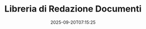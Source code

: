 ---
############################# Static ############################
layout: "family"
date:  2025-09-20T07:15:25
draft: false

product: "Redaction"
product_tag: "redaction"

lang: it

############################# Head ############################
head_title: "Soluzione di Redazione Documenti. Modifica o rimuovi qualsiasi dato sensibile."
head_description: "Rimuovi, redigi o nascondi testo, immagini o metadati in PDF, documenti Word, fogli di calcolo Excel, presentazioni PowerPoint, immagini e altro. Utilizza la nostra libreria nelle tue applicazioni .NET, Java, Python o basate su cloud."

############################# Header ############################
title: "Libreria di Redazione Documenti"
description:  |
  Nascondi o rimuovi informazioni riservate da vari tipi di file.

  Modifica testo o immagini per eliminare contenuti sensibili.

  Gestisci i metadati dei file utilizzando le nostre funzionalità avanzate.

############################# Supported Platforms ###############################
supported_platforms:
  enable: true
  head_title: "Scegli la Tua Piattaforma"
  title: "Indipendenza della Piattaforma"
  description: "La libreria GroupDocs.Redaction supporta i seguenti sistemi operativi e framework:"
  details_link_title: "Scopri di più"

  items:
    # items loop
    - title: ".NET"
      description: GroupDocs.Redaction .NET 
      color: "blue"
      tag: "net"
      link: "/redaction/net/"
      features_link: "https://docs.groupdocs.com/redaction/net/system-requirements/"
      features:
          # features loop
          - rows: "3"
            content: |
                    .NET 6.0+ <br> .NET Core 3.1 <br> .NET Framework 4.6.2+
      
          # features loop
          - rows: "4"
            content: |
                    Windows <br> Linux <br> Mac OS <br> Microsoft Azure
      
          # features loop
          - rows: "3"
            content: |
                    Microsoft Visual Studio <br> JetBrains Rider <br> Microsoft Visual Code
      
          # features loop
          - rows: "1"
            content: |
                    30+ file formats
      

    # items loop
    - title: "Java"
      description: GroupDocs.Redaction Java
      color: "red"
      tag: "java"
      link: "/redaction/java/"
      features_link: "https://docs.groupdocs.com/redaction/java/system-requirements/"
      features:
          # features loop
          - rows: "3"
            content: |
                    Java 8 or higher <br> Kotlin
      
          # features loop
          - rows: "4"
            content: |
                    Windows <br> Linux <br> Mac OS
      
          # features loop
          - rows: "3"
            content: |
                    IntelliJ IDEA <br> Eclipse <br> NetBeans
      
          # features loop
          - rows: "1"
            content: |
                    30+ file formats

    # items loop
    - title: "Python"
      description: GroupDocs.Redaction Python
      color: "yellow"
      tag: "python-net"
      link: "/redaction/python-net/"
      features_link: "https://docs.groupdocs.com/redaction/python-net/system-requirements/"
      features:
          # features loop
          - rows: "3"
            content: |
                    Python 3.9+ and .NET 6+
      
          # features loop
          - rows: "4"
            content: |
                    Windows <br> Linux <br> Mac OS
      
          # features loop
          - rows: "3"
            content: |
                    IDLE <br> PyCharm <br> Visual Studio Code
      
          # features loop
          - rows: "1"
            content: |
                    30+ file formats

############################# Features ###############################
features:
  enable: true
  title: "GroupDocs.Redaction a Colpo d'Occhio"
  description: "Una soluzione per gestire contenuti in PDF, documenti Office, immagini e altri file aziendali."

  items:
    # items loop
    - icon: "text"
      title: "Rimuovi o Modifica Testo"
      content: "Trova e redigi il testo sensibile nei tuoi documenti."

    # items loop
    - icon: "image"
      title: "Redigi Immagini"
      content: "Nascondi aree delle immagini nei tuoi file senza sforzo extra."

    # items loop
    - icon: "template"
      title: "Gestisci Metadati"
      content: "Rimuovi o sostituisci metadati come l'autore nei documenti Word o i dati EXIF nelle immagini."

    # items loop
    - icon: "pdf"
      title: "Funzionalità Avanzate"
      content: "Cerca dati da redigere utilizzando espressioni regolari o integrazione AI."

############################# Code samples ############################
code_samples:
  enable: true
  title: "Esempi di Codice GroupDocs.Redaction"
  description: "Casi d'uso tipici delle operazioni di redazione GroupDocs.Redaction."
  items:
    # code sample loop
    - title: "Come Redigere Testo in Documenti PDF"
      content: |
       GroupDocs.Redaction è la migliore soluzione per redigere testo nei tuoi documenti in pochi passaggi.
      samples:
        - language: "C#"
          color: "blue"
          content: |
            ```csharp {style=abap}   
            // Passa il percorso del file da redigere a un'istanza di Redactor
            using (Redactor redactor  = new Redactor("source.pdf"))
            {
                // Fornisci opzioni di redazione
                var redaction = new ExactPhraseRedaction("Sensitive data", new ReplacementOptions("[hidden]"));

                // Redigi e salva il risultato
                redactor.Apply(redaction);

                var outputFile = redactor.Save();
            }   
            ```
        - language: "Java"
          color: "red"
          content: |
            ```java {style=abap}   
            // Passa il percorso del file da redigere a un'istanza di Redactor
            final Redactor redactor  = new Redactor("source.pdf");

            try 
            {
                // Fornisci opzioni di redazione
                ExactPhraseRedaction redaction = new ExactPhraseRedaction("Sensitive data", new ReplacementOptions("[hidden]"));

                // Redigi e salva il risultato
                redactor.apply(redaction);
                redactor.save();
            }
            finally { redactor.close(); } 
            ```
        - language: "Python"
          color: "yellow"
          content: |
            ```python {style=abap}
            import groupdocs.redaction as gr
            import groupdocs.redaction.options as gro
            import groupdocs.redaction.redactions as grr

            def run():

                # Passa il percorso del file da redigere a un'istanza di Redactor
                with gr.Redactor("source.pdf") as redactor:

                    # Fornisci opzioni di redazione
                    repl_opt = grr.ReplacementOptions("[hidden]")
                    ex_red = grr.ExactPhraseRedaction("Sensitive data", repl_opt)

                    # Redigi e salva il risultato
                    result = redactor.apply(ex_red)
        
                    so = gro.SaveOptions()
                    so.add_suffix = True
                    so.rasterize_to_pdf = False
                    result_path = redactor.save(so)
            ```

############################# Supported Formats ###############################
formats:
  enable: true
  title: "30+ Formati di File Supportati"
  description: "La GroupDocs.Redaction supporta operazioni di redazione su tutti i formati di file aziendali ampiamente utilizzati."

############################# Metrics ###############################
metrics:
  enable: true
  title: "GroupDocs.Redaction Risultati"
  description: "Scopri Metriche Chiave che Mettono in Risalto il Successo della Nostra Libreria"

  items:
    # items loop
    - number: "30+"
      title: "Formati Supportati"
      content: "GroupDocs.Redaction supporta operazioni con oltre 30 formati di file ampiamente utilizzati."

    # items loop
    - number: "440k"
      title: "Download NuGet"
      content: "GroupDocs.Redaction per .NET è stato scaricato più di 440.000 volte da NuGet."

    # items loop
    - number: "12k"
      title: "Download Maven"
      content: "GroupDocs.Redaction ha oltre 12.000 download su Maven, offrendo potenti funzionalità di redazione per Java."

    # items loop
    - number: "140+"
      title: "Clienti Soddisfatti"
      content: "Sia le grandi aziende globali che i singoli sviluppatori si affidano ai prodotti di GroupDocs per costruire soluzioni innovative."


############################# Customers ###############################
customers:
  enable: true
  title: "I Nostri Clienti Soddisfatti"
  description: "Le librerie GroupDocs sono fidate da marchi riconosciuti e rispettati a livello globale."

  items:
    # items loop
    - title: "BenQ Corporation"
      logo: "benq"
      
    # items loop
    - title: "Nasdaq Stock Market"
      logo: "nasdaq"
      
    # items loop
    - title: "AT&T Inc."
      logo: "att"
      
    # items loop
    - title: "Customer logo AstraZeneca"
      logo: "astrazeneca"
      
    # items loop
    - title: "Central Bank of Argentina"
      logo: "argentinacentralbank"
      
    # items loop
    - title: "Roche Holding AG"
      logo: "roche"
      
    # items loop
    - title: "Capita"
      logo: "capita"
      
    # items loop
    - title: "Axa S.A."
      logo: "axa"
      
    # items loop
    - title: "Instructure Inc."
      logo: "instructure"
      
    # items loop
    - title: "Wipro"
      logo: "wipro"


############################# Actions ###############################
actions:
  enable: true
  title: "Pronto per Iniziare?"
  description: "Prova gratuitamente le funzionalità di GroupDocs.Redaction sulla tua piattaforma."

  items:
    # items loop
    - title: ".NET"
      color: "blue"
      link: "/redaction/net/"

    # items loop
    - title: "Java"
      color: "red"
      link: "/redaction/java/"

    # items loop
    - title: "Node.js"
      color: "yellow"
      link: "/redaction/python-net/"   

############################# FAQ ###############################
faq:
  enable: true
  title: "Domande Frequenti"
  description: "Risposte alle domande più comuni."

  items:
    # items loop
    - question: "La libreria GroupDocs.Redaction richiede software di terze parti per manipolare i documenti?"
      answer: "GroupDocs.Redaction non richiede software esterni come Adobe Acrobat, Microsoft Office o altri."

    # items loop
    - question: "Posso provare la libreria GroupDocs.Redaction prima di acquistarla?"
      answer: "Sì, puoi provare GroupDocs.Redaction senza acquistare una licenza. Funziona in modalità di prova, aggiungendo badge di prova e limitando l'output alle prime 3 pagine. Per testare senza restrizioni, richiedi una licenza temporanea di 30 giorni. Per maggiori dettagli, [vedi](https://purchase.groupdocs.com/temporary-license/)."

    # items loop
    - question: "Quali opzioni di licenza sono disponibili?"
      answer: "Offriamo diversi tipi di licenza in base alle tue esigenze di sviluppo e distribuzione. Queste includono licenze basate su sviluppatore, basate su sito e licenze a consumo in base all'uso. Scopri di più [qui](https://purchase.groupdocs.com/pricing/redaction/net/)."

############################# Cloud Links ###############################
cloud_links:
  enable: false
  title: "GroupDocs.Redaction API Low-Code"
  description: "Integra la redazione dei documenti in qualsiasi applicazione utilizzando la nostra API REST basata su cloud."
  
  items:
    # items loop
    - title: "GroupDocs.Redaction Cloud for cURL"
      content: "Utilizza comandi cURL con la nostra RESTful Cloud API per redigere documenti in una vasta gamma di formati di file supportati."
      icon: "groupdocs_redaction-for-curl"
      link: "https://products.groupdocs.cloud/redaction/curl"

    # items loop
    - title: "GroupDocs.Redaction Cloud for .NET"
      content: "Estrai immagini, testo e metadati o redigi documenti utilizzando modelli in applicazioni Microsoft .NET."
      icon: "groupdocs_redaction-for-net"
      link: "https://products.groupdocs.cloud/redaction/net"

    # items loop
    - title: "GroupDocs.Redaction Cloud for Java"
      content: "SDK Java per redigere documenti ed estrarre dati all'interno delle tue applicazioni basate su Java."
      icon: "groupdocs_redaction-for-java"
      link: "https://products.groupdocs.cloud/redaction/java"

############################# App links ###############################
app_links:
  enable: true
  title: "GroupDocs.Redaction App No-Code"
  description: "Un'applicazione web che consente di redigere oltre 30 formati di file popolari direttamente nel tuo browser."

  items:
    # items loop
    - title: "GroupDocs.Redaction Total"
      content: "Strumento online gratuito per redigere Word, Excel, PowerPoint, PDF e oltre 30 altri tipi di file."
      icon: "groupdocs_redaction-app"
      link: "https://products.groupdocs.app/redaction/total"

    # items loop
    - title: "GroupDocs.Redaction DOCX"
      content: "Redigi documenti Word nel tuo browser e estrai immagini, testo o metadati."
      icon: "groupdocs_words-app"
      link: "https://products.groupdocs.app/redaction/docx"

    # items loop
    - title: "GroupDocs.Redaction PDF"
      content: "Strumento di redazione PDF gratuito che funziona su qualsiasi dispositivo o piattaforma senza limitazioni."
      icon: "groupdocs_pdf-app"
      link: "https://products.groupdocs.app/redaction/pdf"


      


---